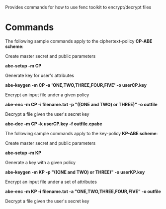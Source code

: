 Provides commands for how to use fenc toolkit to encrypt/decrypt files

# Commands #

The following sample commands apply to the ciphertext-policy **CP-ABE scheme**:

Create master secret and public parameters

**abe-setup -m CP**

Generate key for user's attributes

**abe-keygen -m CP -a 'ONE,TWO,THREE,FOUR,FIVE' -o userCP.key**

Encrypt an input file under a given policy

**abe-enc -m CP -i filename.txt -p "((ONE and TWO) or THREE)" -o outfile**

Decrypt a file given the user's secret key

**abe-dec -m CP -k userCP.key -f outfile.cpabe**


The following sample commands apply to the key-policy **KP-ABE scheme**:

Create master secret and public parameters

**abe-setup -m KP**

Generate a key with a given policy

**abe-keygen -m KP -p "((ONE and TWO) or THREE)" -o userKP.key**

Encrypt an input file under a set of attributes

**abe-enc -m KP -i filename.txt -a "ONE,TWO,THREE,FOUR,FIVE" -o outfile**

Decrypt a file given the user's secret key


